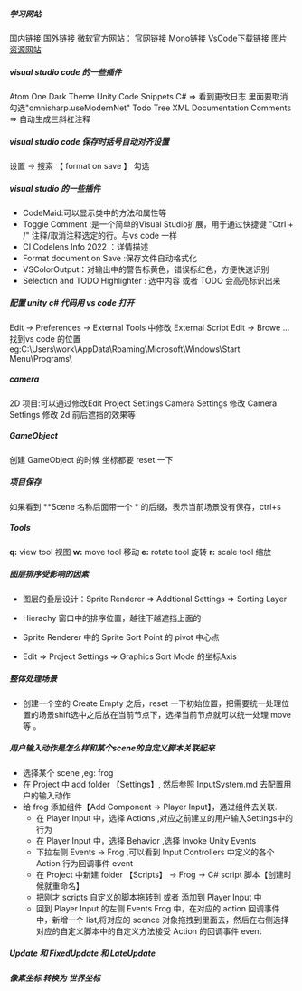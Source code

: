 <!--
 * @Author: 15868707168@163.com 15868707168@163.com
 * @Date: 2023-02-16 11:00:09
 * @LastEditors: 15868707168@163.com 15868707168@163.com
 * @LastEditTime: 2023-02-22 15:52:03
 * @FilePath: \StudyNote\1_学习文档.md
 * @Description: 这是默认设置,请设置`customMade`, 打开koroFileHeader查看配置 进行设置: https://github.com/OBKoro1/koro1FileHeader/wiki/%E9%85%8D%E7%BD%AE
-->
<!--
 * @Author: 15868707168@163.com 15868707168@163.com
 * @Date: 2023-02-16 11:00:09
 * @LastEditors: 15868707168@163.com 15868707168@163.com
 * @LastEditTime: 2023-02-16 15:42:49
 * @FilePath: \StudyNote\配置开发环境.md
 * @Description: 这是默认设置,请设置`customMade`, 打开koroFileHeader查看配置 进行设置: https://github.com/OBKoro1/koro1FileHeader/wiki/%E9%85%8D%E7%BD%AE
-->
##### 学习网站
[国内链接](unity.cn)
[国外链接](unity.com)
微软官方网站：
[官网链接](https://dotnet.microsoft.com/zh-cn)
[Mono链接](https://www.mono-project.com)
[VsCode下载链接](https://code.visualstudio.com)
[图片资源网站](https://craftpix.net)

##### visual studio code 的一些插件
Atom One Dark Theme
Unity Code Snippets
C# => 看到更改日志 里面要取消勾选"omnisharp.useModernNet"
Todo Tree
XML Documentation Comments => 自动生成三斜杠注释

##### visual studio code 保存时括号自动对齐设置

设置 -> 搜索 【 format on save 】 勾选


#####  visual studio  的一些插件

* CodeMaid:可以显示类中的方法和属性等 
* Toggle Comment :是一个简单的Visual Studio扩展，用于通过快捷键 "Ctrl + /" 注释/取消注释选定的行。与vs code 一样
* CI Codelens Info 2022 ：详情描述
* Format document on Save :保存文件自动格式化
* VSColorOutput：对输出中的警告标黄色，错误标红色，方便快速识别
* Selection and TODO Highlighter : 选中内容 或者 TODO 会高亮标识出来

##### 配置 unity c# 代码用 vs code 打开

Edit -> Preferences -> External Tools 中修改 External Script Edit -> Browe ... 
找到vs code 的位置
eg:C:\Users\work\AppData\Roaming\Microsoft\Windows\Start Menu\Programs\


##### camera

2D 项目:可以通过修改Edit Project Settings Camera Settings 修改 Camera Settings 修改 2d 前后遮挡的效果等


##### GameObject
创建 GameObject 的时候 坐标都要  reset 一下


##### 项目保存
如果看到 **Scene 名称后面带一个 * 的后缀，表示当前场景没有保存，ctrl+s


##### Tools
**q:**  view tool 视图
**w:** move tool 移动
**e:** rotate tool 旋转
**r:** scale tool 缩放

##### 图层排序受影响的因素

* 图层的叠层设计：Sprite Renderer => Addtional Settings => Sorting Layer

* Hierachy 窗口中的排序位置，越往下越遮挡上面的

* Sprite Renderer 中的 Sprite Sort Point  的 pivot 中心点

* Edit => Project Settings => Graphics Sort Mode 的坐标Axis

##### 整体处理场景
* 创建一个空的 Create Empty 之后，reset 一下初始位置，把需要统一处理位置的场景shift选中之后放在当前节点下，选择当前节点就可以统一处理 move 等 。

##### 用户输入动作是怎么样和某个scene的自定义脚本关联起来
* 选择某个 scene ,eg: frog
* 在 Project 中 add folder 【Settings】, 然后参照 InputSystem.md 去配置用户的输入动作
* 给 frog 添加组件【Add Component -> Player Input】，通过组件去关联.
    * 在 Player Input 中，选择 Actions ,对应之前建立的用户输入Settings中的行为
    * 在 Player Input 中，选择 Behavior ,选择 Invoke Unity Events
    * 下拉左侧 Events -> Frog ,可以看到 Input Controllers 中定义的各个 Action 行为回调事件 event
    * 在 Project 中新建 folder 【Scripts】 -> Frog -> C# script 脚本【创建时候就重命名】
    * 把刚才 scripts 自定义的脚本拖转到 或者 添加到 Player Input 中
    * 回到  Player Input 的左侧 Events Frog 中，在对应的 action 回调事件中，新增一个
    list,将对应的 scence 对象拖拽到里面去，然后在右侧选择对应的自定义脚本中的自定义方法接受 Action 的回调事件 event


##### Update 和 FixedUpdate 和 LateUpdate




##### 像素坐标 转换为 世界坐标